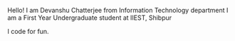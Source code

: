 Hello!
I am Devanshu Chatterjee from Information Technology department
I am a First Year Undergraduate student at IIEST, Shibpur

I code for fun.